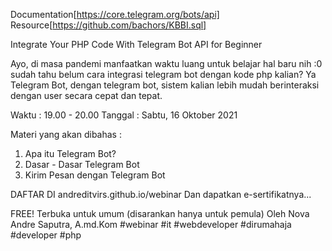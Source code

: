 Documentation[https://core.telegram.org/bots/api]
Resource[https://github.com/bachors/KBBI.sql]

Integrate Your PHP Code With Telegram Bot API for Beginner

Ayo, di masa pandemi manfaatkan waktu luang untuk belajar hal baru nih :0 sudah tahu belum cara integrasi telegram bot dengan kode php kalian? Ya Telegram Bot, dengan telegram bot, sistem kalian lebih mudah berinteraksi dengan user secara cepat dan tepat.

Waktu : 19.00 - 20.00
Tanggal : Sabtu, 16 Oktober 2021

Materi yang akan dibahas :
1) Apa itu Telegram Bot?
2) Dasar - Dasar Telegram Bot
3) Kirim Pesan dengan Telegram Bot

DAFTAR DI andreditvirs.github.io/webinar
Dan dapatkan e-sertifikatnya...

FREE! Terbuka untuk umum (disarankan hanya untuk pemula)
Oleh Nova Andre Saputra, A.md.Kom
#webinar #it #webdeveloper #dirumahaja #developer #php